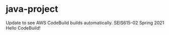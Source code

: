 # java-project
Update to see AWS CodeBuild builds automatically.
SEIS615-02 Spring 2021 Hello CodeBuild!
